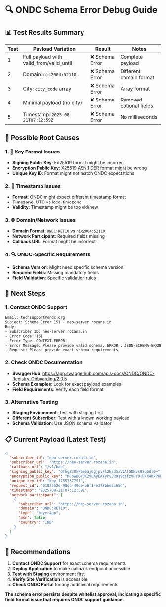 # 🔍 ONDC Schema Error Debug Guide

## 📊 **Test Results Summary**

| Test | Payload Variation | Result | Notes |
|------|------------------|--------|-------|
| 1 | Full payload with valid_from/valid_until | ❌ Schema Error | Complete payload |
| 2 | Domain: `nic2004:52110` | ❌ Schema Error | Different domain format |
| 3 | City: `city_code` array | ❌ Schema Error | Array format |
| 4 | Minimal payload (no city) | ❌ Schema Error | Removed optional fields |
| 5 | Timestamp: `2025-08-21T07:12:59Z` | ❌ Schema Error | No milliseconds |

## 🎯 **Possible Root Causes**

### **1. 🔑 Key Format Issues**
- **Signing Public Key**: Ed25519 format might be incorrect
- **Encryption Public Key**: X25519 ASN.1 DER format might be wrong
- **Unique Key ID**: Format might not match ONDC expectations

### **2. 📅 Timestamp Issues**
- **Format**: ONDC might expect different timestamp format
- **Timezone**: UTC vs local timezone
- **Validity**: Timestamp might be too old/new

### **3. 🌐 Domain/Network Issues**
- **Domain Format**: `ONDC:RET10` vs `nic2004:52110`
- **Network Participant**: Required fields missing
- **Callback URL**: Format might be incorrect

### **4. 🔍 ONDC-Specific Requirements**
- **Schema Version**: Might need specific schema version
- **Required Fields**: Missing mandatory fields
- **Field Validation**: Specific validation rules

## 🚀 **Next Steps**

### **1. Contact ONDC Support**
```bash
Email: techsupport@ondc.org
Subject: Schema Error 151 - neo-server.rozana.in
Body:
- Subscriber ID: neo-server.rozana.in
- Error Code: 151
- Error Type: CONTEXT-ERROR
- Error Message: Please provide valid schema. ERROR : JSON-SCHEMA-ERROR
- Request: Please provide exact schema requirements
```

### **2. Check ONDC Documentation**
- **SwaggerHub**: https://app.swaggerhub.com/apis-docs/ONDC/ONDC-Registry-Onboarding/2.0.5
- **Schema Examples**: Look for exact payload examples
- **Field Requirements**: Verify each field format

### **3. Alternative Testing**
- **Staging Environment**: Test with staging first
- **Different Subscriber**: Test with a known working payload
- **Schema Validation**: Use JSON schema validator

## 📋 **Current Payload (Latest Test)**

```json
{
  "subscriber_id": "neo-server.rozana.in",
  "subscriber_url": "https://neo-server.rozana.in",
  "callback_url": "/v1/bap",
  "signing_public_key": "QfhgZ30kF6m6aj6gjpvFl2NsdSaV2AfGDNvs9Sqbdl0=",
  "encryption_public_key": "MCowBQYDK2VuAyEAYyPyJR9s9pzfzVPY0+P/X4mxPKPvS5RnGgFkqSLc+mM=",
  "unique_key_id": "key_1755737751",
  "request_id": "0102552d-98dc-49de-b6f1-e378bbe2c65d",
  "timestamp": "2025-08-21T07:12:59Z",
  "network_participant": [
    {
      "subscriber_url": "https://neo-server.rozana.in",
      "domain": "ONDC:RET10",
      "type": "buyerApp",
      "msn": false,
      "country": "IND"
    }
  ]
}
```

## 🔧 **Recommendations**

1. **Contact ONDC Support** for exact schema requirements
2. **Deploy Application** to make callback endpoint accessible
3. **Test with Staging** environment first
4. **Verify Site Verification** is accessible
5. **Check ONDC Portal** for any additional requirements

**The schema error persists despite whitelist approval, indicating a specific field format issue that requires ONDC support guidance.** 